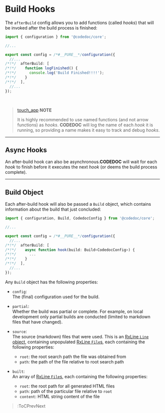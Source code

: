 # Build Hooks

The `afterBuild` config allows you to add functions (called _hooks_) that will be invoked after the build process is finished:

```ts
import { configuration } from '@codedoc/core';

//...

export const config = /*#__PURE__*/configuration({
  //...
/*!*/  afterBuild: [
/*!*/    function logFinished() {
/*!*/      console.log('Build Finished!!!!');
/*!*/    }
/*!*/  ],
  //...
});
```

<br>

> [touch_app](:Icon) **NOTE**
>
>It is highly recommended to use named functions (and not arrow functions) as _hooks_. **CODEDOC** will log
the name of each _hook_ it is running, so providing a name makes it easy to track and debug _hooks_.

---

## Async Hooks

An after-build hook can also be asynchronous.**CODEDOC** will wait for each _hook_ to finish before it executes
the next _hook_ (or deems the build process complete).

---

## Build Object

Each after-build hook will also be passed a `Build` object, which contains information about the build that just
concluded:

```ts
import { configuration, Build, CodedocConfig } from '@codedoc/core';

//...

export const config = /*#__PURE__*/configuration({
  //...
/*!*/  afterBuild: [
/*!*/    async function hook(build: Build<CodedocConfig>) {
/*!*/      ...
/*!*/    }
/*!*/  ],
  //...
});
```

Any `Build` object has the following properties:

- `config`:\
  The (final) configuration used for the build.

- `partial`:\
  Whether the build was partial or complete. For example, on local development only partial builds
  are conducted (limited to markdown files that have changed).

- `source`:\
  The source (markdown) files that were used. This is an [RxLine `Line` object](https://loreanvictor.github.io/rxline/docs/basics/lines),
  containing unpopulated [RxLine `File`s](https://loreanvictor.github.io/rxline/docs/basics/files#files), each
  containing the following properties:
    - `root`: the root search path the file was obtained from
    - `path`: the path of the file relative to root search path

- `built`:\
  An array of [RxLine `File`s](https://loreanvictor.github.io/rxline/docs/basics/files#files), each containing
  the following properties:
    - `root`: the root path for all generated HTML files
    - `path`: path of the particular file relative to `root`
    - `content`: HTML string content of the file

> :ToCPrevNext